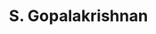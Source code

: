 ---
layout: page
title: S. Gopalakrishnan
description: Postdoc
img: 
redirect: 
importance: 1
category: former postdocs
---